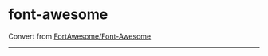 font-awesome
==========

Convert from [FortAwesome/Font-Awesome](https://github.com/FortAwesome/Font-Awesome)

----------